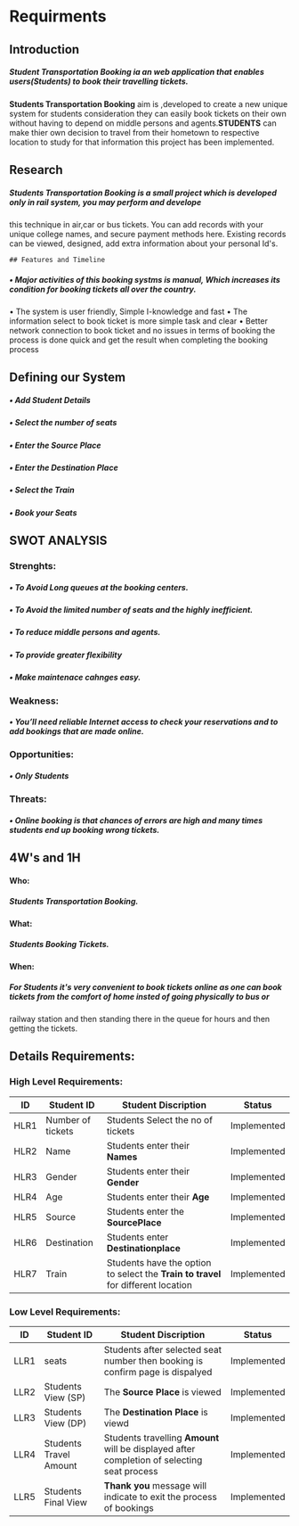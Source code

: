 # Requirments
## Introduction
   ##### __Student Transportation Booking__ ia an web application that enables users(Students) to book their travelling tickets.
   __Students Transportation Booking__ aim is ,developed to create a new unique system for students consideration they can easily book tickets on 
  their own without having to depend on middle persons and agents.__STUDENTS__ can make thier own decision to travel from their hometown 
  to respective location to study for that information this project has been implemented.
   
## Research
   #####  __Students Transportation Booking__ is a small project which is developed only in rail system, you may perform and develope 
   this technique in air,car or bus tickets. You can add records with your unique college names, and secure payment methods here. 
   Existing records can be viewed, designed, add extra information about your personal Id's.
   
    ## Features and Timeline
   ##### • Major activities of this booking systms is manual, Which increases its condition for booking tickets all over the country.  
•	The system is user friendly, Simple I-knowledge and fast
•	The information select to book ticket is more simple task and clear
• Better network connection to book ticket and no issues in terms of booking the process is done quick and get the result when completing the booking process

## Defining our System
#####     •	Add Student Details
#####     •	Select the number of seats
#####     •	Enter the Source Place
#####     •	Enter the Destination Place
#####     •	Select the Train
#####     •	Book your Seats

## SWOT ANALYSIS
### Strenghts:
##### •	To Avoid Long queues at the booking centers.
##### •	To Avoid the limited number of seats and the highly inefficient.
##### •	To reduce middle persons and agents.
##### •	To provide greater flexibility
##### •	Make maintenace cahnges easy.

### Weakness:
##### •	You’ll need reliable Internet access to check your reservations and to add bookings that are made online.

### Opportunities:
#####   •	Only Students

### Threats:
#####   • Online booking is that chances of errors are high and many times students end up booking wrong tickets. 

## 4W's and 1H
#### Who:
#####    Students Transportation Booking.

#### What:
#####    Students Booking Tickets.

#### When:
#####    For Students it's very convenient to book tickets online as one can book tickets from the comfort of home insted of going physically to bus or 
  railway station and then standing there in the queue for hours and then getting the tickets.
  
## Details Requirements:
### High Level Requirements:
| ID | Student ID | Student Discription | Status |
|------|------| ------| ------|
| HLR1 | Number of tickets |Students Select the no of tickets | Implemented 
| HLR2 |  Name  | Students enter their __Names__ | Implemented 
| HLR3 | Gender | Students enter their __Gender__  | Implemented 
| HLR4 | Age    | Students enter their __Age__  | Implemented 
| HLR5 | Source | Students enter the __SourcePlace__   | Implemented 
| HLR6|  Destination  | Students enter __Destinationplace__  | Implemented 
| HLR7| Train | Students have the option to select the __Train to travel__  for different location | Implemented 

### Low Level Requirements:

| ID | Student ID | Student Discription | Status |
|------|------| ------| ------|
| LLR1 | seats | Students after selected seat number then booking is confirm page is dispalyed | Implemented 
| LLR2 | Students View (SP) | The __Source Place__ is viewed | Implemented 
| LLR3 | Students View (DP) | The __Destination Place__ is viewd | Implemented 
| LLR4 | Students Travel Amount | Students travelling __Amount__ will be displayed after completion of selecting seat process | Implemented
| LLR5 | Students Final View | __Thank you__ message will indicate to exit the process of bookings | Implemented 
